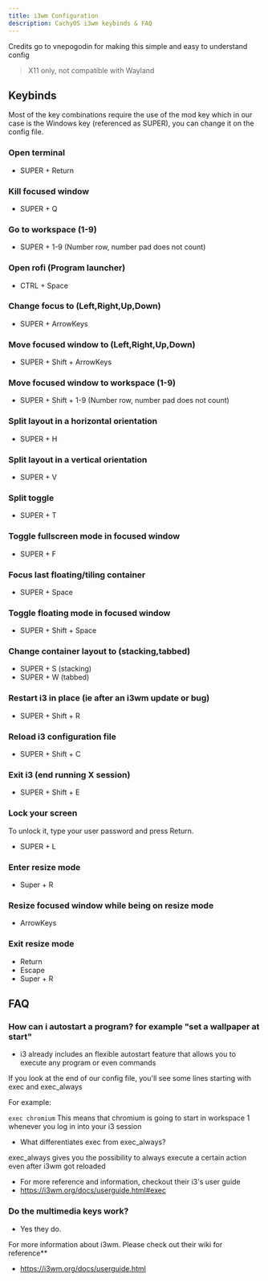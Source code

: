 ```yaml
---
title: i3wm Configuration
description: CachyOS i3wm keybinds & FAQ
---
```


Credits go to vnepogodin for making this simple and easy to understand config

> X11 only, not compatible with Wayland

## Keybinds

Most of the key combinations require the use of the mod key which in our case is the Windows key (referenced as SUPER), you can change it on the config file.

### Open terminal

- SUPER + Return

### Kill focused window

- SUPER + Q

### Go to workspace (1-9)

- SUPER + 1-9 (Number row, number pad does not count)

### Open rofi (Program launcher)

- CTRL + Space

### Change focus to (Left,Right,Up,Down)

- SUPER + ArrowKeys

### Move focused window to (Left,Right,Up,Down)

- SUPER + Shift + ArrowKeys

### Move focused window to workspace (1-9)

- SUPER + Shift + 1-9 (Number row, number pad does not count)

### Split layout in a horizontal orientation

- SUPER + H

### Split layout in a vertical orientation

- SUPER + V

### Split toggle

- SUPER + T

### Toggle fullscreen mode in focused window

- SUPER + F

### Focus last floating/tiling container

- SUPER + Space

### Toggle floating mode in focused window

- SUPER + Shift + Space

### Change container layout to (stacking,tabbed)

- SUPER + S (stacking)
- SUPER + W (tabbed)

### Restart i3 in place (ie after an i3wm update or bug)

- SUPER + Shift + R

### Reload i3 configuration file

- SUPER + Shift + C

### Exit i3 (end running X session)

- SUPER + Shift + E

### Lock your screen

To unlock it, type your user password and press Return.

- SUPER + L

### Enter resize mode

- Super + R

### Resize focused window while being on resize mode

- ArrowKeys

### Exit resize mode

- Return
- Escape
- Super + R

## FAQ

### How can i autostart a program? for example "set a wallpaper at start"

- i3 already includes an flexible autostart feature that allows you to execute any program or even commands

If you look at the end of our config file, you'll see some lines starting with exec and exec_always

For example:

`exec chromium`
This means that chromium is going to start in workspace 1 whenever you log in into your i3 session

- What differentiates exec from exec_always?

exec_always gives you the possibility to always execute a certain action even after i3wm got reloaded

- For more reference and information, checkout their i3's user guide
- <https://i3wm.org/docs/userguide.html#exec>

### Do the multimedia keys work?

- Yes they do.

For more information about i3wm. Please check out their wiki for reference\*\*

- <https://i3wm.org/docs/userguide.html>
